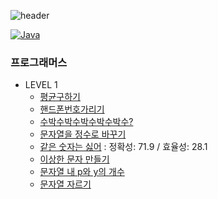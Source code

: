 ![header](https://capsule-render.vercel.app/api?&height=260&color=auto&text=알고리즘문제풀이&animation=fadeIn&fontColor=000000)

[![Java](https://img.shields.io/badge/Java-007396?style=flat-square&logo=Java&logoColor=white)](#)

### 프로그래머스
- LEVEL 1
  - [평균구하기](src/Solution.java)
  - [핸드폰번호가리기](src/PhoneMaskingSolution.java)
  - [수박수박수박수박수박수?](src/RepeatWordSolution.java)
  - [문자열을 정수로 바꾸기](src/TransitionSolution.java)
  - [같은 숫자는 싫어](src/DistinctNumber.java) :  정확성: 71.9 / 효율성: 28.1
  - [이상한 문자 만들기](src/LetterCase.java)
  - [문자열 내 p와 y의 개수](src/Comparison.java)
  - [문자열 자르기](src/MiddleLetter.java)